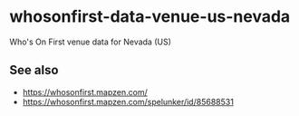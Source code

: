 # whosonfirst-data-venue-us-nevada

Who's On First venue data for Nevada (US)

## See also

* https://whosonfirst.mapzen.com/
* https://whosonfirst.mapzen.com/spelunker/id/85688531
